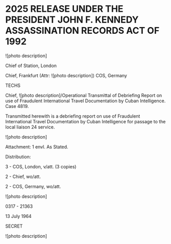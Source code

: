 # 2025 RELEASE UNDER THE PRESIDENT JOHN F. KENNEDY ASSASSINATION RECORDS ACT OF 1992

![photo description]

Chief of Station, London

Chief, Frankfurt (Attr: ![photo description])
COS, Germany

TECHS

Chief, ![photo description]/Operational
Transmittal of Debriefing Report on use of Fraudulent International Travel Documentation by Cuban Intelligence. Case 4819.

Transmitted herewith is a debriefing report on use of Fraudulent International Travel Documentation by Cuban Intelligence for passage to the local liaison 24 service.

![photo description]

Attachment: 1 envl.
As Stated.

Distribution:

3 - COS, London, v/att. (3 copies)

2 - Chief, wo/att.

2 - COS, Germany, wo/att.

![photo description]

0317 - 21363

13 July 1964

SECRET

![photo description]
